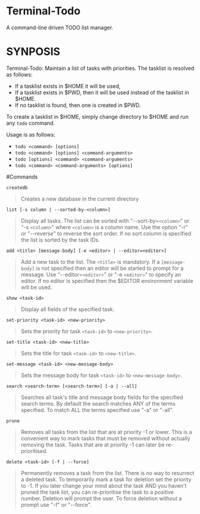 # Terminal-Todo

A command-line driven TODO list manager.

# SYNPOSIS

Terminal-Todo: Maintain a list of tasks with priorities. The tasklist is
resolved as follows:

- If a tasklist exists in $HOME it will be used,
- If a tasklist exists in $PWD, then it will be used instead of the
  tasklist in $HOME.
- If no tasklist is found, then one is created in $PWD.

To create a tasklist in $HOME, simply change directory to $HOME and run any
`todo` command.

Usage is as follows:

- `todo <command> [options]`
- `todo <command> [options] <command-arguments>`
- `todo [options] <command> <command-arguments>`
- `todo <command> <command-arguments> [options]`

#Commands

`createdb`
> Creates a new database in the current directory

`list [-s column | --sorted-by-<column>]`

> Display all tasks. The list can be sorted with "--sort-by=`<column>`"
> or "-s `<column>`" where `<column>` is a column name. Use the option
> "-r" or "--reverse" to reverse the sort order.
> If no sort column is specified the list is sorted by the task IDs.

`add <title> [message-body] [-e <editor> | --editor=<editor>]`

> Add a new task to the list. The `<title>` is mandatory. If a `[message-
> body]` is not specified then an editor will be started to prompt for a
> message. Use "--editor=`<editor>`" or "-e `<editor>`" to specify an editor.
> If no editor is specified then the $EDITOR environment variable will be
> used.

`show <task-id>`

> Display all fields of the specified task.

`set-priority <task-id> <new-priority>`

> Sets the priority for task `<task-id>` to `<new-priority>`.

`set-title <task-id> <new-title>`

> Sets the title for task `<task-id>` to `<new-title>`.

`set-message <task-id> <new-message-body>`

> Sets the message body for task `<task-id>` to `<new-message-body>`.

`search <search-term> [<search-term>] [-a | --all]`

> Searches all task's title and message body fields for the specified
> search terms. By default the search matches ANY of the terms specified.
> To match ALL the terms specified use "-a" or "-all".

`prune`

> Removes all tasks from the list that are at priority -1 or lower. This
> is a convenient way to mark tasks that must be removed without actually
> removing the task. Tasks that are at priority -1 can later be re-
> prioritised.

`delete <task-id> [-f | --force]`

> Permanently removes a task from the list. There is no way to resurrect
> a deleted task. To temporarily mark a task for deletion set the priority
> to -1. If you later change your mind about the task AND you haven't
> pruned the task list, you can re-prioritise the task to a positive number.
> Deletion will prompt the user. To force deletion without a prompt use
> "-f" or "--force".

